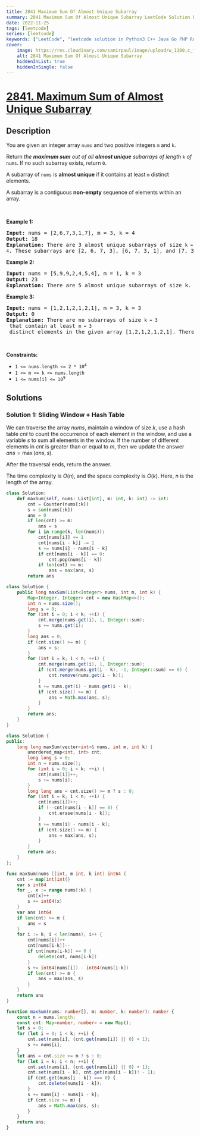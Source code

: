 ```yaml
---
title: 2841 Maximum Sum Of Almost Unique Subarray
summary: 2841 Maximum Sum Of Almost Unique Subarray LeetCode Solution Explained
date: 2022-11-25
tags: [leetcode]
series: [leetcode]
keywords: ["LeetCode", "leetcode solution in Python3 C++ Java Go PHP Ruby Swift TypeScript Rust C# JavaScript C", "2841 Maximum Sum Of Almost Unique Subarray LeetCode Solution Explained in all languages"]
cover:
    image: https://res.cloudinary.com/samirpaul/image/upload/w_1100,c_fit,co_rgb:FFFFFF,l_text:Arial_75_bold:2841 Maximum Sum Of Almost Unique Subarray - Solution Explained/problem-solving.webp
    alt: 2841 Maximum Sum Of Almost Unique Subarray
    hiddenInList: true
    hiddenInSingle: false
---
```



# [2841. Maximum Sum of Almost Unique Subarray](https://leetcode.com/problems/maximum-sum-of-almost-unique-subarray)


## Description

<p>You are given an integer array <code>nums</code> and two positive integers <code>m</code> and <code>k</code>.</p>

<p>Return <em>the <strong>maximum sum</strong> out of all <strong>almost unique</strong> subarrays of length </em><code>k</code><em> of</em> <code>nums</code>. If no such subarray exists, return <code>0</code>.</p>

<p>A subarray of <code>nums</code> is <strong>almost unique</strong> if it contains at least <code>m</code> distinct elements.</p>

<p>A subarray is a contiguous <strong>non-empty</strong> sequence of elements within an array.</p>

<p>&nbsp;</p>
<p><strong class="example">Example 1:</strong></p>

<pre>
<strong>Input:</strong> nums = [2,6,7,3,1,7], m = 3, k = 4
<strong>Output:</strong> 18
<strong>Explanation:</strong> There are 3 almost unique subarrays of size <code>k = 4</code>. These subarrays are [2, 6, 7, 3], [6, 7, 3, 1], and [7, 3, 1, 7]. Among these subarrays, the one with the maximum sum is [2, 6, 7, 3] which has a sum of 18.
</pre>

<p><strong class="example">Example 2:</strong></p>

<pre>
<strong>Input:</strong> nums = [5,9,9,2,4,5,4], m = 1, k = 3
<strong>Output:</strong> 23
<strong>Explanation:</strong> There are 5 almost unique subarrays of size k. These subarrays are [5, 9, 9], [9, 9, 2], [9, 2, 4], [2, 4, 5], and [4, 5, 4]. Among these subarrays, the one with the maximum sum is [5, 9, 9] which has a sum of 23.
</pre>

<p><strong class="example">Example 3:</strong></p>

<pre>
<strong>Input:</strong> nums = [1,2,1,2,1,2,1], m = 3, k = 3
<strong>Output:</strong> 0
<strong>Explanation:</strong> There are no subarrays of size <code>k = 3</code> that contain at least <code>m = 3</code> distinct elements in the given array [1,2,1,2,1,2,1]. Therefore, no almost unique subarrays exist, and the maximum sum is 0.
</pre>

<p>&nbsp;</p>
<p><strong>Constraints:</strong></p>

<ul>
	<li><code>1 &lt;= nums.length &lt;= 2 * 10<sup>4</sup></code></li>
	<li><code>1 &lt;= m &lt;= k &lt;= nums.length</code></li>
	<li><code>1 &lt;= nums[i] &lt;= 10<sup>9</sup></code></li>
</ul>

## Solutions

### Solution 1: Sliding Window + Hash Table

We can traverse the array $nums$, maintain a window of size $k$, use a hash table $cnt$ to count the occurrence of each element in the window, and use a variable $s$ to sum all elements in the window. If the number of different elements in $cnt$ is greater than or equal to $m$, then we update the answer $ans = \max(ans, s)$.

After the traversal ends, return the answer.

The time complexity is $O(n)$, and the space complexity is $O(k)$. Here, $n$ is the length of the array.

<!-- tabs:start -->

```python
class Solution:
    def maxSum(self, nums: List[int], m: int, k: int) -> int:
        cnt = Counter(nums[:k])
        s = sum(nums[:k])
        ans = 0
        if len(cnt) >= m:
            ans = s
        for i in range(k, len(nums)):
            cnt[nums[i]] += 1
            cnt[nums[i - k]] -= 1
            s += nums[i] - nums[i - k]
            if cnt[nums[i - k]] == 0:
                cnt.pop(nums[i - k])
            if len(cnt) >= m:
                ans = max(ans, s)
        return ans
```

```java
class Solution {
    public long maxSum(List<Integer> nums, int m, int k) {
        Map<Integer, Integer> cnt = new HashMap<>();
        int n = nums.size();
        long s = 0;
        for (int i = 0; i < k; ++i) {
            cnt.merge(nums.get(i), 1, Integer::sum);
            s += nums.get(i);
        }
        long ans = 0;
        if (cnt.size() >= m) {
            ans = s;
        }
        for (int i = k; i < n; ++i) {
            cnt.merge(nums.get(i), 1, Integer::sum);
            if (cnt.merge(nums.get(i - k), -1, Integer::sum) == 0) {
                cnt.remove(nums.get(i - k));
            }
            s += nums.get(i) - nums.get(i - k);
            if (cnt.size() >= m) {
                ans = Math.max(ans, s);
            }
        }
        return ans;
    }
}
```

```cpp
class Solution {
public:
    long long maxSum(vector<int>& nums, int m, int k) {
        unordered_map<int, int> cnt;
        long long s = 0;
        int n = nums.size();
        for (int i = 0; i < k; ++i) {
            cnt[nums[i]]++;
            s += nums[i];
        }
        long long ans = cnt.size() >= m ? s : 0;
        for (int i = k; i < n; ++i) {
            cnt[nums[i]]++;
            if (--cnt[nums[i - k]] == 0) {
                cnt.erase(nums[i - k]);
            }
            s += nums[i] - nums[i - k];
            if (cnt.size() >= m) {
                ans = max(ans, s);
            }
        }
        return ans;
    }
};
```

```go
func maxSum(nums []int, m int, k int) int64 {
	cnt := map[int]int{}
	var s int64
	for _, x := range nums[:k] {
		cnt[x]++
		s += int64(x)
	}
	var ans int64
	if len(cnt) >= m {
		ans = s
	}
	for i := k; i < len(nums); i++ {
		cnt[nums[i]]++
		cnt[nums[i-k]]--
		if cnt[nums[i-k]] == 0 {
			delete(cnt, nums[i-k])
		}
		s += int64(nums[i]) - int64(nums[i-k])
		if len(cnt) >= m {
			ans = max(ans, s)
		}
	}
	return ans
}
```

```ts
function maxSum(nums: number[], m: number, k: number): number {
    const n = nums.length;
    const cnt: Map<number, number> = new Map();
    let s = 0;
    for (let i = 0; i < k; ++i) {
        cnt.set(nums[i], (cnt.get(nums[i]) || 0) + 1);
        s += nums[i];
    }
    let ans = cnt.size >= m ? s : 0;
    for (let i = k; i < n; ++i) {
        cnt.set(nums[i], (cnt.get(nums[i]) || 0) + 1);
        cnt.set(nums[i - k], cnt.get(nums[i - k])! - 1);
        if (cnt.get(nums[i - k]) === 0) {
            cnt.delete(nums[i - k]);
        }
        s += nums[i] - nums[i - k];
        if (cnt.size >= m) {
            ans = Math.max(ans, s);
        }
    }
    return ans;
}
```

<!-- tabs:end -->

<!-- end -->
